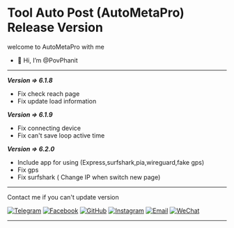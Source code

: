 # Tool Auto Post (AutoMetaPro) Release Version

welcome to AutoMetaPro with me
- 👋 Hi, I’m @PovPhanit
---------------------------------------------
***Version => 6.1.8***
- Fix check reach page
- Fix update load information

***Version => 6.1.9***
- Fix connecting device
- Fix can't save loop active time

***Version => 6.2.0***
- Include app for using (Express,surfshark,pia,wireguard,fake gps)
- Fix gps 
- Fix surfshark ( Change IP when switch new page)
---------------------------------------------
Contact me if you can't update version

[![Telegram](https://img.shields.io/badge/Telegram-Contact-blue?logo=telegram)](https://t.me/phanit_pov)
[![Facebook](https://img.shields.io/badge/Facebook-Connect-blue?logo=facebook)](https://web.facebook.com/phanit.loveoun.52)
[![GitHub](https://img.shields.io/badge/GitHub-Follow-black?logo=github)](https://github.com/PovPhanit)
[![Instagram](https://img.shields.io/badge/Instagram-Follow-red?logo=instagram)](https://www.instagram.com/phanit_r7)
[![Email](https://img.shields.io/badge/Email-Contact-yellow?logo=gmail)](mailto:povphanit8@gmail.com)
[![WeChat](https://img.shields.io/badge/WeChat-Connect-brightgreen?logo=wechat)](https://u.wechat.com/kHLik3UkGp9k-ghuiZ6rMhM)

____________________________________________
